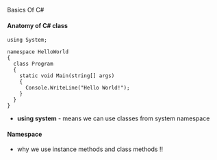 
Basics Of C# 




#### Anatomy of C# class 

```Csharp
using System;

namespace HelloWorld
{
  class Program
  {
    static void Main(string[] args)
    {
      Console.WriteLine("Hello World!");    
    }
  }
}
```

- **using system** - means we can use classes from system namespace 

#### Namespace 


- why we use instance methods and class methods !!
